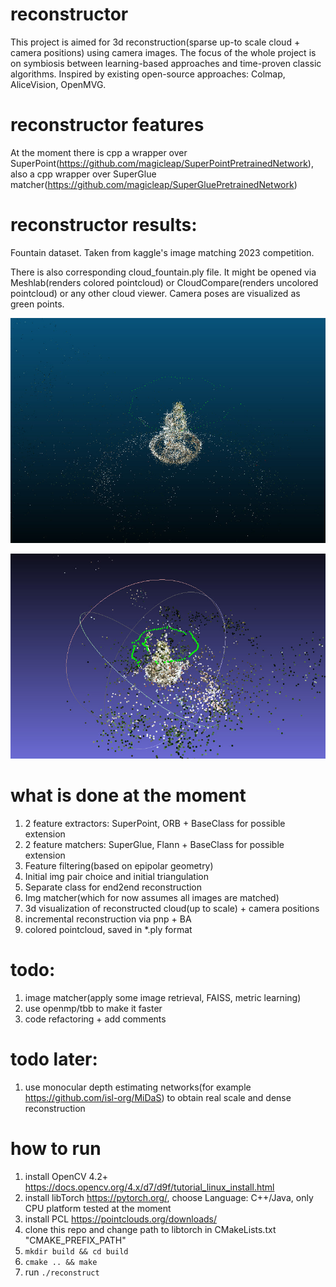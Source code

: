 
# reconstructor

This project is aimed for 3d reconstruction(sparse up-to scale cloud + camera positions) using camera images. The focus of the whole project is on symbiosis between learning-based approaches and time-proven classic algorithms. Inspired by existing open-source approaches: Colmap, AliceVision, OpenMVG.

# reconstructor features

At the moment there is cpp a wrapper over SuperPoint(https://github.com/magicleap/SuperPointPretrainedNetwork), 
also a cpp wrapper over SuperGlue matcher(https://github.com/magicleap/SuperGluePretrainedNetwork)

# reconstructor results:

Fountain dataset. Taken from kaggle's image matching 2023 competition.

There is also corresponding cloud_fountain.ply file. It might be opened via Meshlab(renders colored pointcloud) or CloudCompare(renders uncolored pointcloud) or any other cloud viewer. Camera poses are visualized as green points.

![Fountain(uncolored, opened in CloudCompare)](./fountain1.jpg)

![Fountaint(colored, opened in Meshlab)](./fountain2.jpg)



# what is done at the moment

1. 2 feature extractors: SuperPoint, ORB + BaseClass for possible extension
2. 2 feature matchers: SuperGlue, Flann + BaseClass for possible extension
3. Feature filtering(based on epipolar geometry)
4. Initial img pair choice and initial triangulation
5. Separate class for end2end reconstruction
6. Img matcher(which for now assumes all images are matched)
7. 3d visualization of reconstructed cloud(up to scale) + camera positions
8. incremental reconstruction via pnp + BA
9. colored pointcloud, saved in *.ply format

# todo:

1. image matcher(apply some image retrieval, FAISS, metric learning)
2. use openmp/tbb to make it faster
3. code refactoring + add comments


# todo later:

1. use monocular depth estimating networks(for example https://github.com/isl-org/MiDaS) to obtain real scale and dense reconstruction

# how to run

1. install OpenCV 4.2+  https://docs.opencv.org/4.x/d7/d9f/tutorial_linux_install.html
2. install libTorch https://pytorch.org/, choose Language: C++/Java, only CPU platform tested at the moment
3. install PCL https://pointclouds.org/downloads/
4. clone this repo and change path to libtorch in CMakeLists.txt "CMAKE_PREFIX_PATH"
5. `mkdir build && cd build`
6. `cmake .. && make`
7. run `./reconstruct`


